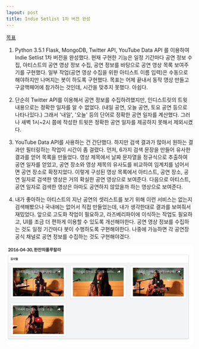 ```yaml
---
layout: post
title: Indie Setlist 1차 버전 완성
---
```


[목표](/F_GAE)

1. Python 3.5.1 Flask, MongoDB, Twitter API, YouTube Data API 를 이용하여 Indie Setlist 1차 버전을 완성했다.
현재 구현한 기능은 일정 기간마다 공연 정보 수집,
아티스트의 공연 영상 정보 수집,
공연 정보를 바탕으로 공연 영상 목록 보여주기를 구현했다.
일부 작업(공연 영상 수집을 위한 아티스트 이름 입력)은 수동으로 해야하지만 나머지는 봇이 하도록 구현했다.
목표는 어제 끝내서 동작 영상 만들고 구글핵페어에 참가하는 것인데, 시간을 맞추지 못했다. 아쉽다.


2. 단순히 Twitter API를 이용해서 공연 정보를 수집하려했지만, 인디스트릿의 트윗 내용으로는 정확한 일자를 알 수 없었다.
(내일 공연, 오늘 공연, 토요 공연 등으로 나타나있다.)
그래서 '내일', '오늘' 등의 단어로 정확한 공연 일자를 계산했다.
그러나 새벽 1시~2시 쯤에 작성한 트윗은 정확한 공연 일자를 제공하지 못해서 제외시켰다.


3. YouTube Data API를 사용하는 건 간단했다.
하지만 검색 결과가 많아서 원하는 결과만 필터링하는 작업이 시간이 좀 걸렸다.
먼저, 6가지 검색 문장을 만들어 유사한 결과를 얻어 목록을 만들었다.
영상 제목에서 날짜 문자열을 정규식으로 추출하여 공연 일자를 얻었고,
공연 장소와 영상 제목의 유사도를 비교하여 임계치를 넘어서면 공연 장소로 확정지었다.
이렇게 구성된 영상 목록에서 아티스트, 공연 장소, 공연 일자로 검색한 영상은 거의 확실한 공연 영상으로 보여준다.
다음으로 아티스트, 공연 일자로 검색한 영상은 아마도 공연하지 않았을까 하는 영상으로 보여준다.


4. 내가 좋아하는 아티스트의 지난 공연의 셋리스트를 보기 위해 이런 서비스는 없는지 검색해봤으나 국내에는 없어서 직접 만들었는데,
내가 생각한대로 결과를 보여줘서 재밌었다.
앞으로 고도화 작업이 필요하고,
라즈베리파이에 이식하는 작업도 필요하고,
UI를 조금 더 편하게 이용할 수 있도록 개선해야한다.
공연 영상 정보를 수집하는 것도 일정 기간마다 봇이 수행하도록 구현해야한다.
나중에 가능하면 각 공연장 공식 채널로 공연 정보를 수집하는 것도 구현해야겠다.


![alt 2016-09-19 01](../images/20160919-01.png)
